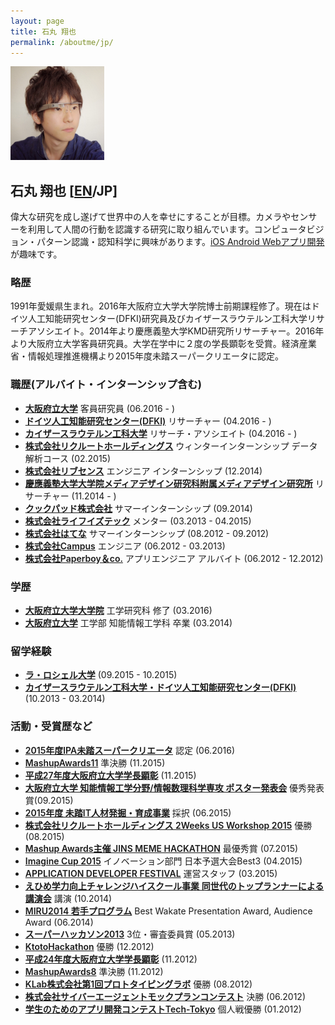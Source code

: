 ```yaml
---
layout: page
title: 石丸 翔也
permalink: /aboutme/jp/
---
```

<img src="/assets/img/myglass2_ex3_mini.jpg" class="image-trimmed-by-circle image-on-frame" width="150px" alt="石丸 翔也">

## 石丸 翔也 [[EN](/aboutme/)/JP]

偉大な研究を成し遂げて世界中の人を幸せにすることが目標。カメラやセンサーを利用して人間の行動を認識する研究に取り組んでいます。コンピュータビジョン・パターン認識・認知科学に興味があります。[iOS Android Webアプリ開発](/applications/)が趣味です。

### 略歴

1991年愛媛県生まれ。2016年大阪府立大学大学院博士前期課程修了。現在はドイツ人工知能研究センター(DFKI)研究員及びカイザースラウテルン工科大学リサーチアソシエイト。2014年より慶應義塾大学KMD研究所リサーチャー。2016年より大阪府立大学客員研究員。大学在学中に２度の学長顕彰を受賞。経済産業省・情報処理推進機構より2015年度未踏スーパークリエータに認定。

### 職歴(アルバイト・インターンシップ含む)

* <a href="http://www.osakafu-u.ac.jp/"><span style="font-weight: 600;">大阪府立大学</span></a> 客員研究員 (06.2016 - )
* <a href="http://www.dfki.de/web"><span style="font-weight: 600;">ドイツ人工知能研究センター(DFKI)</span></a> リサーチャー (04.2016 - )
* <a href="https://www.uni-kl.de"><span style="font-weight: 600;">カイザースラウテルン工科大学</span></a> リサーチ・アソシエイト (04.2016 - )
* <a href="http://www.recruit.jp/"><span style="font-weight: 600;">株式会社リクルートホールディングス</span></a> ウィンターインターンシップ データ解析コース (02.2015)
* <a href="http://www.livesense.co.jp/"><span style="font-weight: 600;">株式会社リブセンス</span></a> エンジニア インターンシップ (12.2014)
* <a href="http://www.kmd.keio.ac.jp/jp/"><span style="font-weight: 600;">慶應義塾大学大学院メディアデザイン研究科附属メディアデザイン研究所</span></a> リサーチャー (11.2014 - )
* <a href="https://info.cookpad.com/"><span style="font-weight: 600;">クックパッド株式会社</span></a> サマーインターンシップ (09.2014)
* <a href="http://life-is-tech.com/"><span style="font-weight: 600;">株式会社ライフイズテック</span></a> メンター (03.2013 - 04.2015)
* <a href="http://markovlabo.net/?p=1214"><span style="font-weight: 600;">株式会社はてな</span></a> サマーインターンシップ (08.2012 - 09.2012)
* <a href="http://campus-inc.org/"><span style="font-weight: 600;">株式会社Campus</span></a> エンジニア (06.2012 - 03.2013)
* <a href="http://www.paperboy.co.jp/"><span style="font-weight: 600;">株式会社Paperboy＆co.</span></a> アプリエンジニア アルバイト (06.2012 - 12.2012)

### 学歴

* <a href="http://www.osakafu-u.ac.jp/"><span style="font-weight: 600;">大阪府立大学大学院</span></a> 工学研究科 修了 (03.2016)
* <a href="http://www.osakafu-u.ac.jp/"><span style="font-weight: 600;">大阪府立大学</span></a> 工学部 知能情報工学科 卒業 (03.2014)

### 留学経験

* <a href="http://www.univ-larochelle.fr/?lang=en"><span style="font-weight: 600;">ラ・ロシェル大学</span></a> (09.2015 - 10.2015)
* <a href="http://www.dfki.de/web"><span style="font-weight: 600;">カイザースラウテルン工科大学・ドイツ人工知能研究センター(DFKI)</span></a> (10.2013 - 03.2014)

### 活動・受賞歴など

* <a href="https://www.ipa.go.jp/about/press/20160602.html"><span style="font-weight: 600;">2015年度IPA未踏スーパークリエータ</span></a> 認定 (06.2016)
* <a href="http://mashupaward.jp/"><span style="font-weight: 600;">MashupAwards11</span></a> 準決勝 (11.2015)
* <a href="http://shoya.io/blog/honor2/"><span style="font-weight: 600;">平成27年度大阪府立大学学長顕彰</span></a> (11.2015)
* <a href="http://www.osakafu-u.ac.jp/"><span style="font-weight: 600;">大阪府立大学 知能情報工学分野/情報数理科学専攻 ポスター発表会</span></a> 優秀発表賞(09.2015)
* <a href="https://www.ipa.go.jp/jinzai/mitou/2015/koubokekka_index.html"><span style="font-weight: 600;">2015年度 未踏IT人材発掘・育成事業</span></a> 採択 (06.2015)
* <a href="http://recruit-jinji.jp/workshop2015/"><span style="font-weight: 600;">株式会社リクルートホールディングス 2Weeks US Workshop 2015</span></a> 優勝 (08.2015)
* <a href="https://mashupawards.doorkeeper.jp/events/25862"><span style="font-weight: 600;">Mashup Awards主催 JINS MEME HACKATHON</span></a> 最優秀賞 (07.2015)
* <a href="http://www.microsoft.com/ja-jp/education/imagine-cup.aspx"><span style="font-weight: 600;">Imagine Cup 2015</span></a> イノベーション部門 日本予選大会Best3 (04.2015)
* <a href="http://recruit-jinji.jp/adf_fes2015/"><span style="font-weight: 600;">APPLICATION DEVELOPER FESTIVAL</span></a> 運営スタッフ (03.2015)
* <a href="http://imabarihigashi-s.esnet.ed.jp/08communication/261006-challengehighschool-kouen/261006-challengehighschool-koien.html"><span style="font-weight: 600;">えひめ学力向上チャレンジハイスクール事業 同世代のトップランナーによる講演会</span></a> 講演 (10.2014)
* <a href ="https://sites.google.com/site/miru2014okayama/wakate"><span style="font-weight: 600;">MIRU2014 若手プログラム</span></a> Best Wakate Presentation Award, Audience Award (06.2014)
* <a href="http://jp.startup-dating.com/2013/05/super-hackathon-2013-in-osak"><span style="font-weight: 600;">スーパーハッカソン2013</span></a> 3位・審査委員賞 (05.2013)
* <a href="http://bussorenre.com/?p=45"><span style="font-weight: 600;">KtotoHackathon</span></a> 優勝 (12.2012)
* <a href="http://shoya.io/blog/honor/"><span style="font-weight: 600;">平成24年度大阪府立大学学長顕彰</span></a> (11.2012)
* <a href="http://ma8.mashupaward.jp/"><span style="font-weight: 600;">MashupAwards8</span></a> 準決勝 (11.2012)
* <a href="http://internship.blog.klab.jp/2012/08/10/ptlab1-day1/"><span style="font-weight: 600;">KLab株式会社第1回プロトタイピングラボ</span></a> 優勝 (08.2012)
* <a href="https://www.cyberagent.co.jp/list/mockplan.html"><span style="font-weight: 600;">株式会社サイバーエージェントモックプランコンテスト</span></a> 決勝 (06.2012)
* <a href="http://tech-tokyo.com/?p=679"><span style="font-weight: 600;">学生のためのアプリ開発コンテストTech-Tokyo</span></a> 個人戦優勝 (01.2012)
